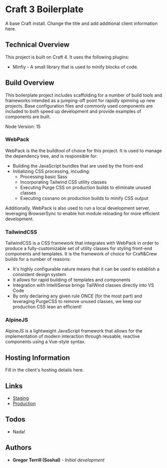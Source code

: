 # Craft 3 Boilerplate

A base Craft install. Change the title and add additional client information here.

## Technical Overview

This project is built on Craft 4. It uses the following plugins:

* Minfiy - A small library that is used to minify blocks of code.

## Build Overview

This boilerplate project includes scaffolding for a number of build tools and frameworks intended as a jumping-off point for rapidly spinning up new projects. Base configuration files and commonly used components are included to both speed up development and provide examples of components are built.

Node Version: 15

### WebPack

WebPack is the the buildtool of choice for this project. It is used to manage the dependency tree, and is responsible for:

* Building the JavaScript bundles that are used by the front-end
* Initializing CSS processing, incuding:
  * Processing basic Sass
  * Incorporating Tailwind CSS utility classes
  * Executing Purge CSS on production builds to eliminate unused classes
  * Executing cssnano on production builds to minify CSS output

Additionally, WebPack is also used to run a local development server, leveraging BrowserSync to enable hot module reloading for more efficient development.

### TailwindCSS

TailwindCSS is a CSS framework that integrates with WebPack in order to produce a fully-customizable set of utility classes for styling front-end components and templates. It is the framework of choice for Craft&Crew builds for a number of reasons:

* It's highly configurable nature means that it can be used to establish a consistent design system
* It allows for rapid building of templates and components
* Integration with IntelliSense brings TailWind classes directly into VS Code
* By only declaring any given rule ONCE (for the most part) and leveraging PurgeCSS to remove unused classes, we keep our production CSS lean an efficient!

### AlpineJS

AlpineJS is a lightweight JavaScript framework that allows for the implementation of modern interaction through reusable, reactive components using a Vue-style syntax.




## Hosting Information

Fill in the client's hosting details here.

## Links

* [Staging](http://craft-boilerplate.previews.soshal.ca/)
* [Production](https://www.craft-boilerplate.com/)

## Todos

* Nada!

## Authors

* **Gregor Terrill (Soshal)** - *Initial development*
